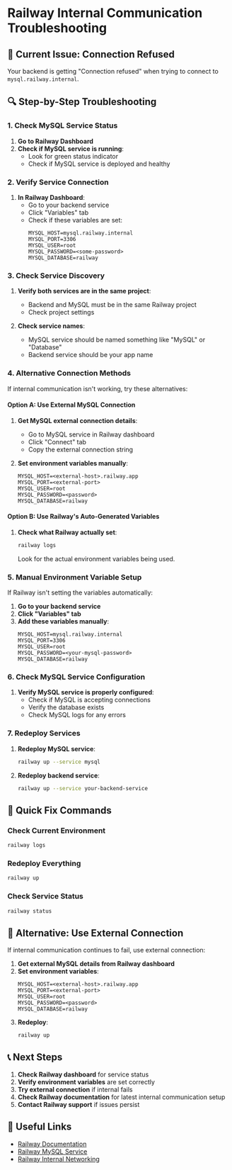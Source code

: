 # Railway Internal Communication Troubleshooting

## 🚨 Current Issue: Connection Refused

Your backend is getting "Connection refused" when trying to connect to `mysql.railway.internal`.

## 🔍 Step-by-Step Troubleshooting

### 1. Check MySQL Service Status

1. **Go to Railway Dashboard**
2. **Check if MySQL service is running**:
   - Look for green status indicator
   - Check if MySQL service is deployed and healthy

### 2. Verify Service Connection

1. **In Railway Dashboard**:
   - Go to your backend service
   - Click "Variables" tab
   - Check if these variables are set:
     ```
     MYSQL_HOST=mysql.railway.internal
     MYSQL_PORT=3306
     MYSQL_USER=root
     MYSQL_PASSWORD=<some-password>
     MYSQL_DATABASE=railway
     ```

### 3. Check Service Discovery

1. **Verify both services are in the same project**:
   - Backend and MySQL must be in the same Railway project
   - Check project settings

2. **Check service names**:
   - MySQL service should be named something like "MySQL" or "Database"
   - Backend service should be your app name

### 4. Alternative Connection Methods

If internal communication isn't working, try these alternatives:

#### Option A: Use External MySQL Connection
1. **Get MySQL external connection details**:
   - Go to MySQL service in Railway dashboard
   - Click "Connect" tab
   - Copy the external connection string

2. **Set environment variables manually**:
   ```
   MYSQL_HOST=<external-host>.railway.app
   MYSQL_PORT=<external-port>
   MYSQL_USER=root
   MYSQL_PASSWORD=<password>
   MYSQL_DATABASE=railway
   ```

#### Option B: Use Railway's Auto-Generated Variables
1. **Check what Railway actually set**:
   ```bash
   railway logs
   ```
   Look for the actual environment variables being used.

### 5. Manual Environment Variable Setup

If Railway isn't setting the variables automatically:

1. **Go to your backend service**
2. **Click "Variables" tab**
3. **Add these variables manually**:
   ```
   MYSQL_HOST=mysql.railway.internal
   MYSQL_PORT=3306
   MYSQL_USER=root
   MYSQL_PASSWORD=<your-mysql-password>
   MYSQL_DATABASE=railway
   ```

### 6. Check MySQL Service Configuration

1. **Verify MySQL service is properly configured**:
   - Check if MySQL is accepting connections
   - Verify the database exists
   - Check MySQL logs for any errors

### 7. Redeploy Services

1. **Redeploy MySQL service**:
   ```bash
   railway up --service mysql
   ```

2. **Redeploy backend service**:
   ```bash
   railway up --service your-backend-service
   ```

## 🔧 Quick Fix Commands

### Check Current Environment
```bash
railway logs
```

### Redeploy Everything
```bash
railway up
```

### Check Service Status
```bash
railway status
```

## 🚀 Alternative: Use External Connection

If internal communication continues to fail, use external connection:

1. **Get external MySQL details from Railway dashboard**
2. **Set environment variables**:
   ```
   MYSQL_HOST=<external-host>.railway.app
   MYSQL_PORT=<external-port>
   MYSQL_USER=root
   MYSQL_PASSWORD=<password>
   MYSQL_DATABASE=railway
   ```
3. **Redeploy**:
   ```bash
   railway up
   ```

## 📞 Next Steps

1. **Check Railway dashboard** for service status
2. **Verify environment variables** are set correctly
3. **Try external connection** if internal fails
4. **Check Railway documentation** for latest internal communication setup
5. **Contact Railway support** if issues persist

## 🔗 Useful Links

- [Railway Documentation](https://docs.railway.app)
- [Railway MySQL Service](https://docs.railway.app/databases/mysql)
- [Railway Internal Networking](https://docs.railway.app/deploy/deployments#internal-networking)
